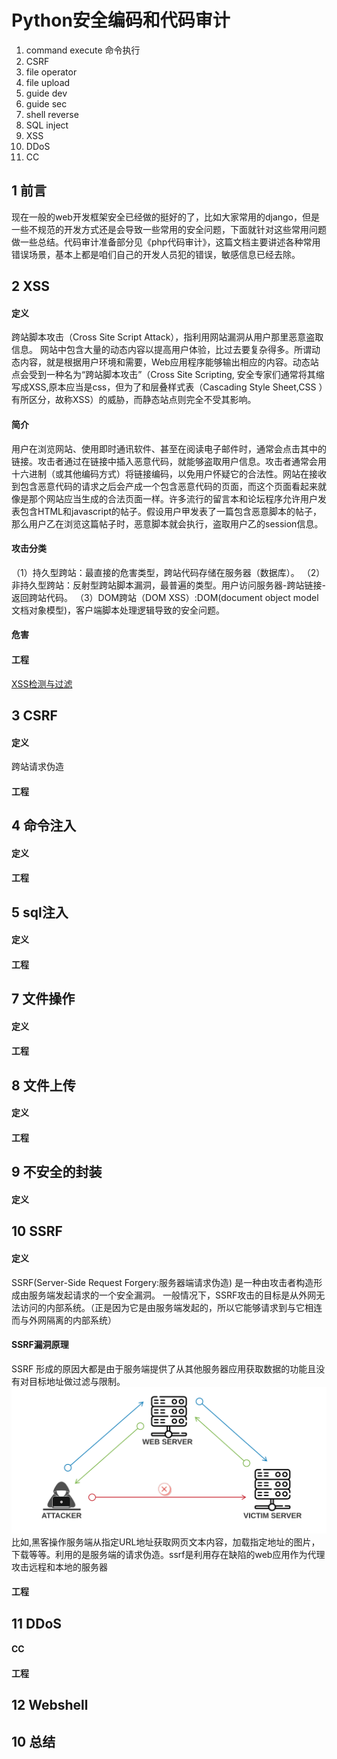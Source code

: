 # Python安全编码和代码审计

1. command execute 命令执行
2. CSRF
3. file operator
4. file upload
5. guide dev
6. guide sec
7. shell reverse
8. SQL inject
9. XSS
10. DDoS
11. CC

## 1 前言

现在一般的web开发框架安全已经做的挺好的了，比如大家常用的django，但是一些不规范的开发方式还是会导致一些常用的安全问题，下面就针对这些常用问题做一些总结。代码审计准备部分见《php代码审计》，这篇文档主要讲述各种常用错误场景，基本上都是咱们自己的开发人员犯的错误，敏感信息已经去除。

## 2 XSS

#### 定义

跨站脚本攻击（Cross Site Script Attack），指利用网站漏洞从用户那里恶意盗取信息。
网站中包含大量的动态内容以提高用户体验，比过去要复杂得多。所谓动态内容，就是根据用户环境和需要，Web应用程序能够输出相应的内容。动态站点会受到一种名为“跨站脚本攻击”（Cross Site Scripting, 安全专家们通常将其缩写成XSS,原本应当是css，但为了和层叠样式表（Cascading Style Sheet,CSS ）有所区分，故称XSS）的威胁，而静态站点则完全不受其影响。

#### 简介

用户在浏览网站、使用即时通讯软件、甚至在阅读电子邮件时，通常会点击其中的链接。攻击者通过在链接中插入恶意代码，就能够盗取用户信息。攻击者通常会用十六进制（或其他编码方式）将链接编码，以免用户怀疑它的合法性。网站在接收到包含恶意代码的请求之后会产成一个包含恶意代码的页面，而这个页面看起来就像是那个网站应当生成的合法页面一样。许多流行的留言本和论坛程序允许用户发表包含HTML和javascript的帖子。假设用户甲发表了一篇包含恶意脚本的帖子，那么用户乙在浏览这篇帖子时，恶意脚本就会执行，盗取用户乙的session信息。

#### 攻击分类

（1）持久型跨站：最直接的危害类型，跨站代码存储在服务器（数据库）。
（2）非持久型跨站：反射型跨站脚本漏洞，最普遍的类型。用户访问服务器-跨站链接-返回跨站代码。
（3）DOM跨站（DOM XSS）:DOM(document object model文档对象模型)，客户端脚本处理逻辑导致的安全问题。

#### 危害

####

#### 工程

[XSS检测与过滤](./xss/XSS.md)

## 3 CSRF

#### 定义

跨站请求伪造

#### 工程

## 4 命令注入

#### 定义

#### 工程

## 5 sql注入

#### 定义

#### 工程

## 7 文件操作

#### 定义

#### 工程

## 8 文件上传

#### 定义

#### 工程

## 9 不安全的封装

#### 定义

## 10 SSRF

#### 定义

SSRF(Server-Side Request Forgery:服务器端请求伪造) 是一种由攻击者构造形成由服务端发起请求的一个安全漏洞。
一般情况下，SSRF攻击的目标是从外网无法访问的内部系统。（正是因为它是由服务端发起的，所以它能够请求到与它相连而与外网隔离的内部系统）

#### SSRF漏洞原理

SSRF 形成的原因大都是由于服务端提供了从其他服务器应用获取数据的功能且没有对目标地址做过滤与限制。
![SSRF漏洞原理](./ssrf/imgs/SSRF漏洞原理.png)
比如,黑客操作服务端从指定URL地址获取网页文本内容，加载指定地址的图片，下载等等。利用的是服务端的请求伪造。ssrf是利用存在缺陷的web应用作为代理攻击远程和本地的服务器

#### 工程

## 11 DDoS

#### CC

#### 工程

## 12 Webshell

## 10 总结












